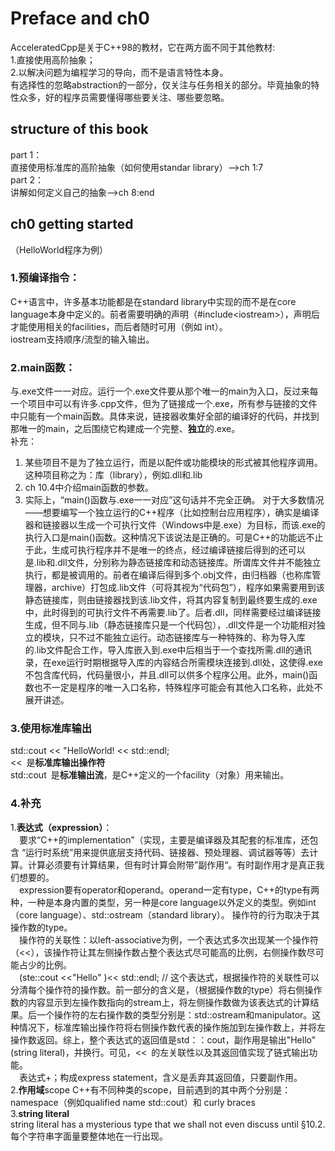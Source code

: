 # Preface and ch0
AcceleratedCpp是关于C++98的教材，它在两方面不同于其他教材:  
1.直接使用高阶抽象；  
2.以解决问题为编程学习的导向，而不是语言特性本身。  
有选择性的忽略abstraction的一部分，仅关注与任务相关的部分。毕竟抽象的特性众多，好的程序员需要懂得哪些要关注、哪些要忽略。
## structure of this book
part 1：  
直接使用标准库的高阶抽象（如何使用standar library）-->ch 1:7  
part 2：  
讲解如何定义自己的抽象-->ch 8:end  
## ch0 getting started
（HelloWorld程序为例）   
### 1.预编译指令：  
C++语言中，许多基本功能都是在standard library中实现的而不是在core language本身中定义的。前者需要明确的声明（#include\<iostream>），声明后才能使用相关的facilities，而后者随时可用（例如 int）。  
iostream支持顺序/流型的输入输出。  
### 2.main函数：  
与.exe文件一一对应。运行一个.exe文件要从那个唯一的main为入口，反过来每一个项目中可以有许多.cpp文件，但为了链接成一个.exe，所有参与链接的文件中只能有一个main函数。具体来说，链接器收集好全部的编译好的代码，并找到那唯一的main，之后围绕它构建成一个完整、**独立**的.exe。  
补充：  
1. 某些项目不是为了独立运行，而是以配件或功能模块的形式被其他程序调用。这种项目称之为：库（library），例如.dll和.lib  
2. ch 10.4中介绍main函数的参数。  
3. 实际上，“main()函数与.exe一一对应”这句话并不完全正确。
对于大多数情况——想要编写一个独立运行的C++程序（比如控制台应用程序），确实是编译器和链接器以生成一个可执行文件（Windows中是.exe）为目标，而该.exe的执行入口是main()函数。这种情况下该说法是正确的。可是C++的功能远不止于此，生成可执行程序并不是唯一的终点，经过编译链接后得到的还可以是.lib和.dll文件，分别称为静态链接库和动态链接库。所谓库文件并不能独立执行，都是被调用的。前者在编译后得到多个.obj文件，由归档器（也称库管理器，archive）打包成.lib文件（可将其视为“代码包”），程序如果需要用到该静态链接库，则由链接器找到该.lib文件，将其内容复制到最终要生成的.exe中，此时得到的可执行文件不再需要.lib了。后者.dll，同样需要经过编译链接生成，但不同与.lib（静态链接库只是一个代码包），.dll文件是一个功能相对独立的模块，只不过不能独立运行。动态链接库与一种特殊的、称为导入库的.lib文件配合工作，导入库嵌入到.exe中后相当于一个查找所需.dll的通讯录，在exe运行时期根据导入库的内容结合所需模块连接到.dll处，这使得.exe不包含库代码，代码量很小，并且.dll可以供多个程序公用。此外，main()函数也不一定是程序的唯一入口名称，特殊程序可能会有其他入口名称，此处不展开讲述。
### 3.使用标准库输出
std::cout << "HelloWorld! << std::endl;  
<<&ensp;是**标准库输出操作符**  
std::cout&ensp;是**标准输出流**，是C++定义的一个facility（对象）用来输出。  
### 4.补充
1.**表达式（expression）**：  
&emsp;要求“C++的implementation”（实现，主要是编译器及其配套的标准库，还包含 “运行时系统”用来提供底层支持代码、链接器、预处理器、调试器等等）去计算。计算必须要有计算结果，但有时计算会附带”副作用“。有时副作用才是真正我们想要的。  
&emsp;expression要有operator和operand。operand一定有type，C++的type有两种，一种是本身内置的类型，另一种是core language以外定义的类型。例如int（core language）、std::ostream（standard library）。  操作符的行为取决于其操作数的type。  
&emsp;操作符的关联性：以left-associative为例，一个表达式多次出现某一个操作符（<<），该操作符让其左侧操作数占整个表达式尽可能高的比例，右侧操作数尽可能占少的比例。    
&emsp;(ste::cout <<"Hello" )<< std::endl; // 这个表达式，根据操作符的关联性可以分清每个操作符的操作数。前一部分的含义是，（根据操作数的type）将右侧操作数的内容显示到左操作数指向的stream上，将左侧操作数做为该表达式的计算结果。后一个操作符的左右操作数的类型分别是：std::ostream和manipulator。这种情况下，标准库输出操作符将右侧操作数代表的操作施加到左操作数上，并将左操作数返回。综上，整个表达式的返回值是std：：cout，副作用是输出"Hello"(string literal)，并换行。可见，<<&ensp;的左关联性以及其返回值实现了链式输出功能。    
&emsp;表达式+；构成express statement，含义是丢弃其返回值，只要副作用。  
2.**作用域**scope
C++有不同种类的scope，目前遇到的其中两个分别是：namespace（例如qualified name std::cout）和 curly braces  
3.**string literal**   
string literal has a mysterious type that we shall not even discuss until &sect;10.2.  
每个字符串字面量要整体地在一行出现。
